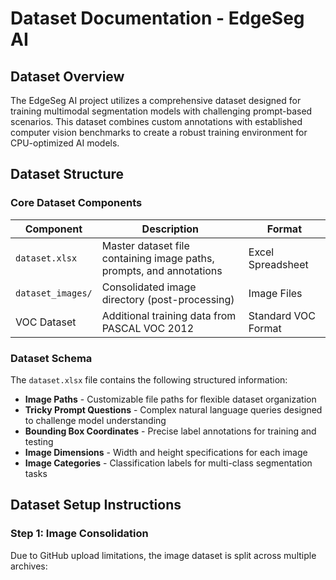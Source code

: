 # Dataset Documentation - EdgeSeg AI

## Dataset Overview

The EdgeSeg AI project utilizes a comprehensive dataset designed for training multimodal segmentation models with challenging prompt-based scenarios. This dataset combines custom annotations with established computer vision benchmarks to create a robust training environment for CPU-optimized AI models.

## Dataset Structure

### Core Dataset Components

| Component | Description | Format |
|-----------|-------------|---------|
| `dataset.xlsx` | Master dataset file containing image paths, prompts, and annotations | Excel Spreadsheet |
| `dataset_images/` | Consolidated image directory (post-processing) | Image Files |
| VOC Dataset | Additional training data from PASCAL VOC 2012 | Standard VOC Format |

### Dataset Schema

The `dataset.xlsx` file contains the following structured information:

- **Image Paths** - Customizable file paths for flexible dataset organization
- **Tricky Prompt Questions** - Complex natural language queries designed to challenge model understanding
- **Bounding Box Coordinates** - Precise label annotations for training and testing
- **Image Dimensions** - Width and height specifications for each image
- **Image Categories** - Classification labels for multi-class segmentation tasks

## Dataset Setup Instructions

### Step 1: Image Consolidation

Due to GitHub upload limitations, the image dataset is split across multiple archives:

